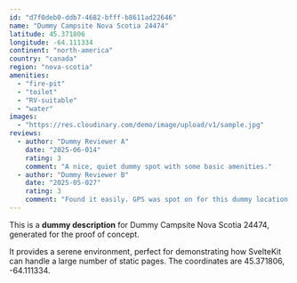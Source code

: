 ```yaml
---
id: "d7f0deb0-ddb7-4682-bfff-b8611ad22646"
name: "Dummy Campsite Nova Scotia 24474"
latitude: 45.371806
longitude: -64.111334
continent: "north-america"
country: "canada"
region: "nova-scotia"
amenities:
  - "fire-pit"
  - "toilet"
  - "RV-suitable"
  - "water"
images:
  - "https://res.cloudinary.com/demo/image/upload/v1/sample.jpg"
reviews:
  - author: "Dummy Reviewer A"
    date: "2025-06-014"
    rating: 3
    comment: "A nice, quiet dummy spot with some basic amenities."
  - author: "Dummy Reviewer B"
    date: "2025-05-027"
    rating: 3
    comment: "Found it easily. GPS was spot on for this dummy location."
---
```


This is a **dummy description** for Dummy Campsite Nova Scotia 24474, generated for the proof of concept.

It provides a serene environment, perfect for demonstrating how SvelteKit can handle a large number of static pages. The coordinates are 45.371806, -64.111334.
